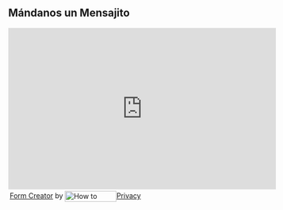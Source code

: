 ## Mándanos un Mensajito


<iframe width="540" height="326" src="http://formsmarts.com/form/16n0?mode=embed&lay=1" scrolling="auto" marginwidth="0" marginheight="0" vspace="0" hspace="0" allowtransparency="true" frameborder="0" style="overflow-x:hidden"><a href="http://formsmarts.com/form/16n0">Can&#39;t see the form? Click here</a>.</iframe>

<div style="margin:3px 3px 10px 3px;width:540px">
<a target="_blank" href="http://formsmarts.com/form-builder-features" title="Form Creator">Form Creator</a> by <a target="_blank" href="http://formsmarts.com/weblog/form-builder/integrate-paypal-payment-into-your-forms" title="How to Create PayPal Form"><img width="104" height="22" alt="How to Create PayPal Form" style="border:0;vertical-align:middle" src="http://static.formsmarts.com/img/form_builder.png?how-to-create-paypal-form"></a><a target="syronex_help" rel="nofollow" href="http://formsmarts.com/privacy" title="FormSmarts Privacy Policy">Privacy</a>
</div>

[title: Contacto]: /
[menu: Contacto]: /
[menu-locgroup: main]: /
[order: 60]: /
